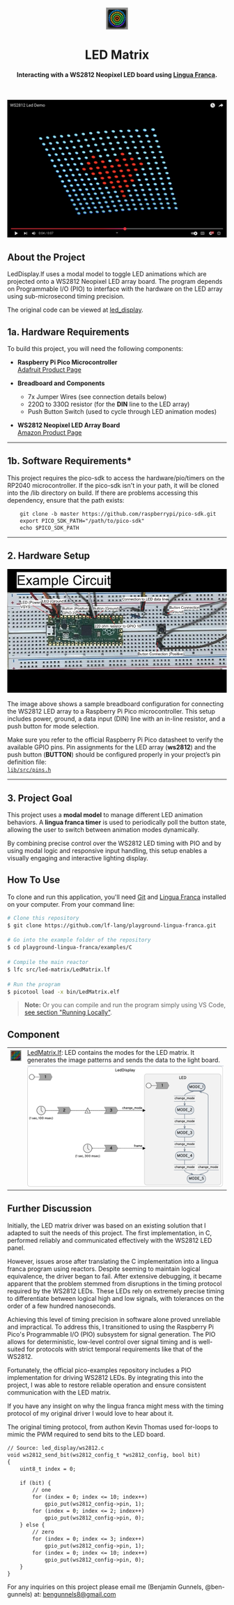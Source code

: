 <h1 align="center">
  <br>
  <img src="assets/LedLogo.png" alt="Markdownify" width="50">
  <br>
  <br>
  LED Matrix
  <br>
</h1>

<h4 align="center">Interacting with a WS2812 Neopixel LED board using <a href="https://www.lf-lang.org/" target="_blank">Lingua Franca</a>.</h4>

<br>

[![LED Demo](assets/Demo.png)](https://www.youtube.com/watch?v=ed-fL5peNKo)


## About the Project

LedDisplay.lf uses a modal model to toggle LED animations which are projected onto a WS2812 Neopixel LED array board. The program depends on Programmable I/O (PIO) to interface with the hardware on the LED array using sub-microsecond timing precision. 

The original code can be viewed at <a href="https://github.com/ben-gunnels/embedded_systems_projects/tree/main/projects/led_display">led_display</a>.

## 1a. **Hardware Requirements**

To build this project, you will need the following components:

- **Raspberry Pi Pico Microcontroller**  
  [Adafruit Product Page](https://www.adafruit.com/pico?src=raspberrypi)

- **Breadboard and Components**
  - 7x Jumper Wires (see connection details below)
  - 220Ω to 330Ω resistor (for the **DIN** line to the LED array)
  - Push Button Switch (used to cycle through LED animation modes)

- **WS2812 Neopixel LED Array Board**  
  [Amazon Product Page](https://www.amazon.com/dp/B07PB2P81N/ref=twister_B07P5TNCHP?_encoding=UTF8&th=1)

---

## 1b. **Software Requirements***

This project requires the pico-sdk to access the hardware/pio/timers on the RP2040 microcontroller. If the pico-sdk isn't in your path, it will be cloned into the /lib directory on build. If there are problems accessing this dependency, ensure that the path exists:

```base
    git clone -b master https://github.com/raspberrypi/pico-sdk.git
    export PICO_SDK_PATH="/path/to/pico-sdk"
    echo $PICO_SDK_PATH
```

--- 

## 2. **Hardware Setup**

![Breadboard Circuit](assets/Breadboard.jpg)

The image above shows a sample breadboard configuration for connecting the WS2812 LED array to a Raspberry Pi Pico microcontroller. This setup includes power, ground, a data input (DIN) line with an in-line resistor, and a push button for mode selection.

Make sure you refer to the official Raspberry Pi Pico datasheet to verify the available GPIO pins. Pin assignments for the LED array (**ws2812**) and the push button (**BUTTON**) should be configured properly in your project’s pin definition file:  
[`lib/src/pins.h`](lib/src/pins.h)

---

## 3. **Project Goal**

This project uses a **modal model** to manage different LED animation behaviors. A **lingua franca timer** is used to periodically poll the button state, allowing the user to switch between animation modes dynamically.

By combining precise control over the WS2812 LED timing with PIO and by using modal logic and responsive input handling, this setup enables a visually engaging and interactive lighting display.


## How To Use

To clone and run this application, you'll need [Git](https://git-scm.com) and [Lingua Franca](https://www.lf-lang.org/docs/installation) installed on your computer. From your command line:

```bash
# Clone this repository
$ git clone https://github.com/lf-lang/playground-lingua-franca.git

# Go into the example folder of the repository
$ cd playground-lingua-franca/examples/C

# Compile the main reactor
$ lfc src/led-matrix/LedMatrix.lf

# Run the program
$ picotool load -x bin/LedMatrix.elf
```

> **Note:**
> Or you can compile and run the program simply using VS Code, [see section "Running Locally"](https://github.com/lf-lang/playground-lingua-franca).


## Component

<table>
<tr>
<td> <img src="assets/LedMatrix.png" alt="LedMatrix" width="50">
<td> <a href="LedMatrix.lf">LedMatrix.lf</a>: LED contains the modes for the LED matrix. It generates the image patterns and sends the data to the light board.</td>
</tr>
<tr>
<td></td>
<td><img src="assets/LfDiagram.png" alt="Lf Diagram" width="500"></td>
</tr>
</table>

## Further Discussion
Initially, the LED matrix driver was based on an existing solution that I adapted to suit the needs of this project. The first implementation, in C, performed reliably and communicated effectively with the WS2812 LED panel.

However, issues arose after translating the C implementation into a lingua franca program using reactors. Despite seeming to maintain logical equivalence, the driver began to fail. After extensive debugging, it became apparent that the problem stemmed from disruptions in the timing protocol required by the WS2812 LEDs. These LEDs rely on extremely precise timing to differentiate between logical high and low signals, with tolerances on the order of a few hundred nanoseconds.

Achieving this level of timing precision in software alone proved unreliable and impractical. To address this, I transitioned to using the Raspberry Pi Pico's Programmable I/O (PIO) subsystem for signal generation. The PIO allows for deterministic, low-level control over signal timing and is well-suited for protocols with strict temporal requirements like that of the WS2812.

Fortunately, the official pico-examples repository includes a PIO implementation for driving WS2812 LEDs. By integrating this into the project, I was able to restore reliable operation and ensure consistent communication with the LED matrix.

If you have any insight on why the lingua franca might mess with the timing protocol of my original driver I would love to hear about it. 

The original timing protocol, from authon Kevin Thomas used for-loops to mimic the PWM required to send bits to the LED board. 

```
// Source: led_display/ws2812.c
void ws2812_send_bit(ws2812_config_t *ws2812_config, bool bit)
{
    uint8_t index = 0;

    if (bit) {
        // one
        for (index = 0; index <= 10; index++)
            gpio_put(ws2812_config->pin, 1);
        for (index = 0; index <= 2; index++)
            gpio_put(ws2812_config->pin, 0);
    } else {
        // zero
        for (index = 0; index <= 3; index++)
            gpio_put(ws2812_config->pin, 1);
        for (index = 0; index <= 10; index++)
            gpio_put(ws2812_config->pin, 0);
    }
}

```

For any inquiries on this project please email me (Benjamin Gunnels, @ben-gunnels) at: bengunnels8@gmail.com

